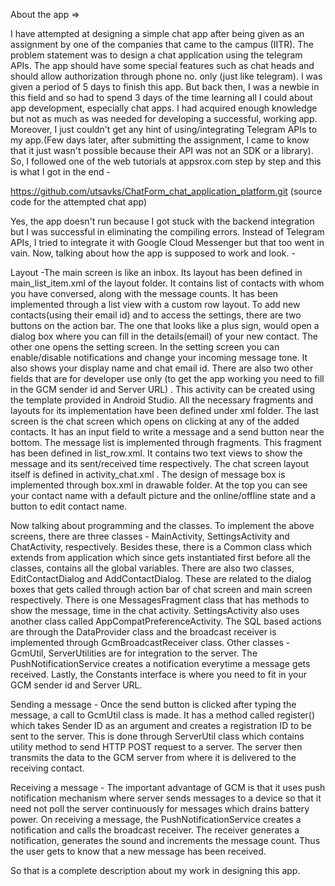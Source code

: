 About the app =>
 
I have attempted at designing a simple chat app after being given as an assignment by one of the companies that came to the campus (IITR). The problem statement was to design a chat application using the telegram APIs. The app should have some special features such as chat heads and should allow authorization through phone no. only (just like telegram). 
I was given a period of 5 days to finish this app. But back then, I was a newbie in this field and so had to spend 3 days of the time learning all I could about app development, especially chat apps. I had acquired enough knowledge but not as much as was needed for developing a successful, working app. Moreover, I just couldn't get any hint of using/integrating Telegram APIs to my app.(Few days later, after submitting the assignment, I came to know that it just wasn't possible because their API was not an SDK or a library). 
 So, I followed one of the web tutorials at appsrox.com step by step and this is what I got in the end - 

https://github.com/utsavks/ChatForm_chat_application_platform.git 
(source code  for the attempted chat app) 

Yes, the app doesn't run because I got stuck with the backend integration but I was successful in eliminating the compiling errors. Instead of Telegram APIs, I tried to integrate it with Google Cloud Messenger but that too went in vain. Now, talking about how the app is supposed to work and look. -

Layout -The main screen is like an inbox. Its layout has been defined in main_list_item.xml of the layout folder. It contains list of contacts with whom you have conversed, along with the message counts. It has been implemented through a list view with a custom row layout. To add new contacts(using their email id) and to access the settings, there are two buttons on the action bar. The one that looks like a plus sign, would open a dialog box where you can fill in the details(email) of your new contact. The other one opens the setting screen. 
In the setting screen you can enable/disable notifications and change your incoming message tone. It also shows your display name and chat email id. There are also two other fields that are for developer use only (to get the app working you need to fill in the GCM sender id and Server URL) . This activity can be created using the template provided in Android Studio. All the necessary fragments and layouts for its implementation have been defined under xml folder. 
The last screen is the chat screen which opens on clicking at any of the added contacts. It has an input field to write a message and a send button near the bottom. The message list is implemented through fragments. This fragment has been defined in list_row.xml. It contains two text views to show the message and its sent/received time  respectively. The chat screen layout itself is defined in activity_chat.xml . The design of message box is implemented through box.xml in drawable folder. At the top you can see your contact name with a default picture and the online/offline state and a button to edit contact name.

Now talking about programming and the classes. To implement the above screens, there are three classes - MainActivity, SettingsActivity and ChatActivity, respectively. Besides these, there is a Common class which extends from application which since gets instantiated first before all the classes, contains all the global variables. There are also two classes, EditContactDialog and AddContactDialog. These are related to the dialog boxes that gets called through action bar of chat screen and main screen respectively. There is one MessagesFragment class that has methods to show the message, time in the chat activity. SettingsActivity also uses another class called AppCompatPreferenceActivity. The SQL based actions are through the DataProvider class and the broadcast receiver is implemented through GcmBroadcastReceiver class. Other classes - GcmUtil, ServerUtilities are for integration to the server. The PushNotificationService creates a notification everytime a message gets received. Lastly, the Constants interface is where you need to fit in your  GCM sender id and Server URL. 

Sending a message - Once the send button is clicked after typing the message, a call to GcmUtil class is made. It has a method called register() which takes Sender ID as an argument and creates a registration ID to be sent to the server. This is done through ServerUtil class which contains utility method to send HTTP POST request to a server. The server then transmits the data to the GCM server from where it is delivered to the receiving contact. 

Receiving a message - The important advantage of GCM is that it uses push notification mechanism where server sends messages to a device so that it need not poll the server continuously for messages which drains battery power. On receiving a message, the PushNotificationService creates a notification and calls the broadcast receiver. The receiver generates a notification, generates the sound and increments the message count. Thus the user gets to know that a new message has been received. 

So that is a complete description about my work in designing this app. 

